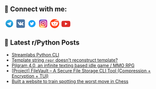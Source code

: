 ## 🔎 Connect with me:
[<img src="https://github.com/bullbesh/bullbesh/blob/main/images/Telegram.png" width="32" height="32" />](https://t.me/bullbesh)
[<img src="https://github.com/bullbesh/bullbesh/blob/main/images/VK.png" width="32" height="32" />](https://vk.com/bullbesh)
[<img src="https://github.com/bullbesh/bullbesh/blob/main/images/Twitter.png" width="32" height="32" />](https://twitter.com/bullbesh1)
[<img src="https://github.com/bullbesh/bullbesh/blob/main/images/Instagram.png" width="32" height="32" />](https://www.instagram.com/bullbesh)
[<img src="https://github.com/bullbesh/bullbesh/blob/main/images/Reddit.png" width="32" height="32" />](https://www.reddit.com/user/bullbesh)
[<img src="https://github.com/bullbesh/bullbesh/blob/main/images/YouTube.png" width="32" height="32" />](https://www.youtube.com/channel/UCtfjRs6uzgq5mfm8S06WTcg)

## 📕 Latest r/Python Posts
<!-- BLOG-POST-LIST:START -->
- [Streamlabs Python CLI](https://www.reddit.com/r/Python/comments/1l8atti/streamlabs_python_cli/)
- [Template string `repr` doesn&#39;t reconstruct template?](https://www.reddit.com/r/Python/comments/1l8af2k/template_string_repr_doesnt_reconstruct_template/)
- [Pilgram 4.0, an infinite texting based idle game / MMO RPG](https://www.reddit.com/r/Python/comments/1l8a1c6/pilgram_40_an_infinite_texting_based_idle_game/)
- [[Project] FileVault – A Secure File Storage CLI Tool &lpar;Compression + Encryption + TUI&rpar;](https://www.reddit.com/r/Python/comments/1l872q5/project_filevault_a_secure_file_storage_cli_tool/)
- [Built a website to train spotting the worst move in Chess](https://www.reddit.com/r/Python/comments/1l84p2i/built_a_website_to_train_spotting_the_worst_move/)
<!-- BLOG-POST-LIST:END -->
